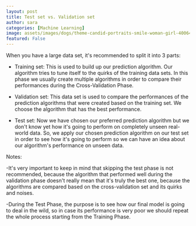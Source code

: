 ```yaml
---
layout: post
title: Test set vs. Validation set
author: sara
categories: [Machine Learning]
image: assets/images/dogs/theme-candid-portraits-smile-woman-girl-40064.jpeg
featured: False
---
```


When you have a large data set, it's recommended to split it into 3 parts:

* Training set: This is used to build up our prediction algorithm. Our algorithm tries to tune itself to the quirks of the training data sets. In this phase we usually create multiple algorithms in order to compare their performances during the Cross-Validation Phase.

* Validation set: This data set is used to compare the performances of the prediction algorithms that were created based on the training set. We choose the algorithm that has the best performance.

* Test set: Now we have chosen our preferred prediction algorithm but we don't know yet how it's going to perform on completely unseen real-world data. So, we apply our chosen prediction algorithm on our test set in order to see how it's going to perform so we can have an idea about our algorithm's performance on unseen data.

Notes:

-It's very important to keep in mind that skipping the test phase is not recommended, because the algorithm that performed well during the validation phase doesn't really mean that it's truly the best one, because the algorithms are compared based on the cross-validation set and its quirks and noises.

-During the Test Phase, the purpose is to see how our final model is going to deal in the wild, so in case its performance is very poor we should repeat the whole process starting from the Training Phase.
